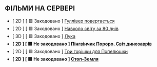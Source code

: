 ## ФІЛЬМИ НА СЕРВЕРІ

- [ 2D ] [ 🟥 Закодовано ] [Гуллівер повертається](https://kino-teatr.ua/uk/film/gullver-povertatsya-51758.phtml)
- [ 2D ] [ 🟥 Закодовано ] [Навколо світу за 80 днів](https://kino-teatr.ua/uk/film/around-world-53244.phtml)
- [ 3D ] [ 🟥 Закодовано ] [Лука](https://kino-teatr.ua/uk/film/luca-52359.phtml)
- **[ 2D ] [ 🟩 Не закодовано ] [Пінгвінчик Пороро. Світ динозаврів](https://kino-teatr.ua/uk/film/pororo-dinosaur-island-adventure-51332.phtml)**
- [ 2D ] [ 🟥 Закодовано ] [Три горішки для Попелюшки](https://kino-teatr.ua/uk/film/tre-ntter-til-askepott-53650.phtml)
- **[ 2D ] [ 🟩 Не закодовано ] [Стоп-Земля](https://kino-teatr.ua/uk/film/stop-zemlya-52756.phtml)**
